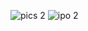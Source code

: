 
![pics 2](https://github.com/user-attachments/assets/28c0764a-cba3-4657-b587-daa26bef6187)
![ipo 2](https://github.com/user-attachments/assets/151cbb8e-d0fe-46eb-90f8-2c6814b917a1)

